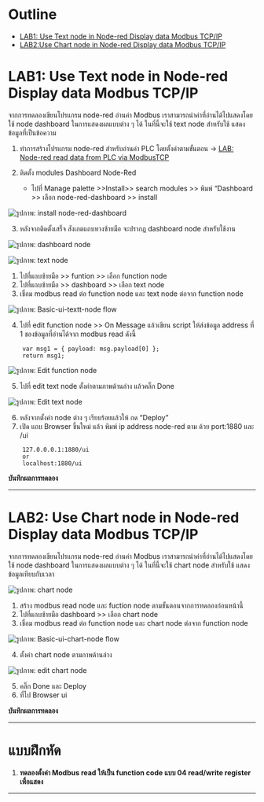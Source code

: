 # Outline
- [LAB1: Use Text node in Node-red Display data Modbus TCP/IP](https://github.com/Advance-Innovation-Centre-AIC/IIoT_Training_course/blob/main/IoT_PLC/LAB05_Basic_NodeRed_Dashboard/LAB_NodeRed_Dashboard_With_PLC.md#lab1-use-text-node-in-node-red-display-data-modbus-tcpip-)
- [LAB2:Use Chart node in Node-red Display data Modbus TCP/IP](https://github.com/Advance-Innovation-Centre-AIC/IIoT_Training_course/blob/main/IoT_PLC/LAB05_Basic_NodeRed_Dashboard/LAB_NodeRed_Dashboard_With_PLC.md#lab2-lab1-use-chart-node-in-node-red-display-data-modbus-tcpip)



# LAB1: Use Text node in Node-red Display data Modbus TCP/IP
 จากการทดลองเขียนโปรแกรม node-red อ่านค่า Modbus เราสามารถนำค่าที่อ่านได้ไปแสดงโดยใช้ node dashboard ในการแสดงผลแบบต่าง ๆ ได้ ในที่นี้จะใช้ text node สำหรับใช้ แสดงข้อมูลที่เป็นข้อความ
1. ทำการสร้างโปรแกรม node-red สำหรับอ่านค่า PLC โดยตั้งค่าตามขั้นตอน -> [LAB: Node-red read data from PLC via ModbusTCP](https://github.com/Advance-Innovation-Centre-AIC/IIoT_Training_course/blob/main/IoT_PLC/LAB04_NodeRed_read_PLC_ModbusTCP/LAB_NodeRed_read_PLC_ModbusTCP.md#lab-node-red-read-data-from-plc-via-modbustcp)

2. ติดตั้ง modules Dashboard Node-Red 
     - ไปที่ Manage palette >>Install>> search modules >> พิมพ์ “Dashboard >> เลือก node-red-dashboard >> install


![รูปภาพ: install node-red-dashboard](https://paper-attachments.dropboxusercontent.com/s_E1F4097AE86D6BC006BA3F68803FE6B26B34FEC61653B412A44A5B3B4028A764_1668755968870_file.png)



3. หลังจากติดตั้งเสร็จ สังเกตแถบทางซ้ายมือ จะปรากฎ dashboard node สำหรับใช้งาน


![รูปภาพ: dashboard node](https://paper-attachments.dropboxusercontent.com/s_E1F4097AE86D6BC006BA3F68803FE6B26B34FEC61653B412A44A5B3B4028A764_1668756487606_file.png)



![รูปภาพ: text node](https://paper-attachments.dropboxusercontent.com/s_E1F4097AE86D6BC006BA3F68803FE6B26B34FEC61653B412A44A5B3B4028A764_1668758369209_image.png)



1. ไปที่แถบซ้ายมือ >> funtion >> เลือก function node 
2. ไปที่แถบซ้ายมือ >> dashboard >> เลือก text node
3. เชื่อม modbus read ต่อ function node และ  text node ต่อจาก function node


![รูปภาพ: Basic-ui-textt-node flow](https://paper-attachments.dropboxusercontent.com/s_E1F4097AE86D6BC006BA3F68803FE6B26B34FEC61653B412A44A5B3B4028A764_1668765407348_image.png)



4. ไปที่ edit function node >> On Message แล้วเขียน script ให้ส่งข้อมูล address ที่ 1 ชองข้อมูลที่อ่านได้จาก modbus read ดังนี้

```
    var msg1 = { payload: msg.payload[0] };
    return msg1;
```

![รูปภาพ: Edit function node](https://paper-attachments.dropboxusercontent.com/s_E1F4097AE86D6BC006BA3F68803FE6B26B34FEC61653B412A44A5B3B4028A764_1668757943325_image.png)



5. ไปที่ edit text node ตั้งค่าตามภาพด้านล่าง แล้วคลิ๊ก Done


![รูปภาพ: Edit text node](https://paper-attachments.dropboxusercontent.com/s_E1F4097AE86D6BC006BA3F68803FE6B26B34FEC61653B412A44A5B3B4028A764_1668761386668_image.png)



6. หลังจากตั้งค่า node ต่าง ๆ เรียบร้อยแล้วให้ กด “Deploy” 
7. เปิด แถบ Browser ขึ้นใหม่ แล้ว พิมพ์ ip address node-red ตาม ด้วย port:1880 และ /ui

```
    127.0.0.0.1:1880/ui
    or
    localhost:1880/ui

```

**บันทึกผลการทดลอง**



----------

# LAB2: Use Chart node in Node-red Display data Modbus TCP/IP

จากการทดลองเขียนโปรแกรม node-red อ่านค่า Modbus เราสามารถนำค่าที่อ่านได้ไปแสดงโดยใช้ 
node dashboard ในการแสดงผลแบบต่าง ๆ ได้ ในที่นี้จะใช้ chart node สำหรับใช้ แสดงข้อมูลเทียบกับเวลา

![รูปภาพ: chart node](https://paper-attachments.dropboxusercontent.com/s_E1F4097AE86D6BC006BA3F68803FE6B26B34FEC61653B412A44A5B3B4028A764_1668762063752_image.png)

1. สร้าง modbus read node และ fuction node ตามขั้นตอนจากการทดลองก่อนหน้านี้
2. ไปที่แถบซ้ายมือ dashboard >> เลือก chart node
3. เชื่อม modbus read ต่อ function node และ  chart node ต่อจาก function node


![รูปภาพ: Basic-ui-chart-node flow](https://paper-attachments.dropboxusercontent.com/s_E1F4097AE86D6BC006BA3F68803FE6B26B34FEC61653B412A44A5B3B4028A764_1668765145355_image.png)



4. ตั้งค่า chart node ตามภาพด้านล่าง


![รูปภาพ: edit chart node](https://paper-attachments.dropboxusercontent.com/s_E1F4097AE86D6BC006BA3F68803FE6B26B34FEC61653B412A44A5B3B4028A764_1668762403927_image.png)


5. คลิ๊ก Done และ Deploy
6. ที่ไป Browser ui 

**บันทึกผลการทดลอง**



----------

# **แบบฝึกหัด**
1. **ทดลองตั้งค่า Modbus read ให้เป็น function code แบบ 04 read/write register เพื่อแสดง**

----------